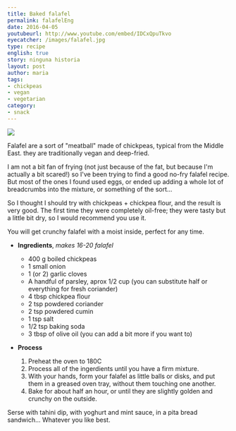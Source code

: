 ```yaml
---
title: Baked falafel
permalink: falafelEng
date: 2016-04-05
youtubeurl: http://www.youtube.com/embed/IDCxQpuTkvo
eyecatcher: /images/falafel.jpg
type: recipe
english: true
story: ninguna historia
layout: post
author: maria
tags:
- chickpeas
- vegan
- vegetarian
category:
- snack
---
```


<img src="https://farm1.staticflickr.com/366/30888724203_7b9d744d76_o_d.jpg" />

Falafel are a sort of "meatball" made of chickpeas, typical from the Middle East. they are traditionally vegan and deep-fried. 

I am not a bit fan of frying (not just because of the fat, but because I'm actually a bit scared!) so I've been trying to find a good no-fry falafel recipe. But most of the ones I found used eggs, or ended up adding a whole lot of breadcrumbs into the mixture, or something of the sort...

So I thought I should try with chickpeas + chickpea flour, and the result is very good. The first time they were completely oil-free; they were tasty but a little bit dry, so I would recommend you use it.

You will get crunchy falafel with a moist inside, perfect for any time.


* **Ingredients**, _makes 16-20 falafel_
  - 400 g boiled chickpeas
  - 1 small onion
  - 1 (or 2) garlic cloves
  - A handful of parsley, aprox 1/2 cup (you can substitute half or everything for fresh coriander)
  - 4 tbsp chickpea flour
  - 2 tsp powdered coriander
  - 2 tsp powdered cumin
  - 1 tsp salt
  - 1/2 tsp baking soda
  - 3 tbsp of olive oil (you can add a bit more if you want to)

* **Process**
  1. Preheat the oven to 180C
  2. Process all of the ingerdients until you have a firm mixture.
  3. With your hands, form your falafel as little balls or disks, and put them in a greased oven tray, without them touching one another.
  4. Bake for about half an hour, or until they are slightly golden and crunchy on the outside.


Serse with tahini dip, with yoghurt and mint sauce, in a pita bread sandwich... Whatever you like best.
